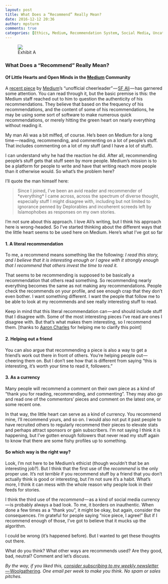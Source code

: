 ```yaml
---
layout: post
title: What Does a “Recommend” Really Mean?
date: 2016-12-12 20:36
author: mpsturm
comments: true
categories: [Ethics, Medium, Recommendation System, Social Media, Uncategorized, Writing]
---
```



<figure class="wp-caption">

<img src="https://mikesturmblog.files.wordpress.com/2016/12/c69a0-1cymdx2eewgupri04edemzg.png">

<figcaption class="wp-caption-text">Exhibit A</figcaption></figure><h3>What Does a “Recommend” Really Mean?</h3>
<h4>Of Little Hearts and Open Minds in the <a href="https://medium.com/u/504c7870fdb6" target="_blank">Medium</a> Community</h4>
<p>A <a href="https://medium.com/swlh/medium-doesnt-want-me-to-be-medium-s-resident-cheerleader-anymore-i-m-sorry-4a2ff02f05bb#.1pfaow79e" target="_blank">recent piece</a> by <a href="https://medium.com/u/504c7870fdb6" target="_blank">Medium</a>’s “unofficial cheerleader” — <a href="https://medium.com/u/a93b63b73c8f" target="_blank">SF Ali</a> — has garnered some attention. You can read through it, but the basic premise is this: the Medium staff reached out to him to question the authenticity of his recommendations. They believe that based on the frequency of his recommendations, and the content of some of his recommendations, he may be using some sort of software to make numerous quick recommendations, or merely hitting the green heart on nearly everything without reading it.</p>
<p>My man Ali was a bit miffed, of course. He’s been on Medium for a long time — reading, recommending, and commenting on a lot of people’s stuff. That includes commenting on a lot of my stuff (and I have a lot of stuff).</p>
<p>I can understand why he had the reaction he did. After all, recommending people’s stuff gets that stuff seen by more people. Medium’s mission is to be a platform for people to write and have that writing reach more people than it otherwise would. So what’s the problem here?</p>
<p>I’ll quote the man himself here:</p>
<blockquote>Since I joined, I’ve been an avid reader and recommender of *everything* I came across, across the spectrum of diverse thought, especially stuff I might disagree with, including but not limited to ignorance penned by Deplorables and incoherent screeds left by Islamophobes as responses on my own stories.</blockquote>
<p>I’m not sure about this approach. I love Ali’s writing, but I think his approach here is wrong-headed. So I’ve started thinking about the different ways that the little heart seems to be used here on Medium. Here’s what I’ve got so far</p>
<h4>1. A literal recommendation</h4>
<p>To me, a recommend means something like the following: <em>I read this story, and I believe that it is interesting enough or I agree with it strongly enough that I recommend that others invest the time to read it.</em></p>
<p>That seems to be recommending is supposed to be basically a recommendation that others read something. So recommending nearly everything becomes the same as not making any recommendations. People check the recommends on your profile, and see enough crap that they don’t even bother. I want something different. I want the people that follow me to be able to look at my recommends and see really interesting stuff to read.</p>
<p>Keep in mind that this literal recommendation can — and should include stuff that I disagree with. Some of the most interesting pieces I’ve read are ones I disagree with. But that’s what makes them interesting, so I recommend them. [thanks to <a href="https://medium.com/u/162b6386fc92" target="_blank">Aaron Charles</a> for helping me to clarify this point]</p>
<h4>2. Helping out a friend</h4>
<p>You can also argue that recommending a piece is also a way to get a friend’s work out there in front of others. You’re helping people out — cheering them on. But I don’t see how that is different from saying “this is interesting, it’s worth your time to read it, followers.”</p>
<h4>3. As a currency</h4>
<p>Many people will recommend a comment on their own piece as a kind of “thank you for reading, recommending, and commenting”. They may also go and read one of the commentors’ pieces and comment on the latest one, or some recent one.</p>
<p>In that way, the little heart can serve as a kind of currency. You recommend mine, I’ll recommend yours, and so on. I would also not put it past people to have recruited others to regularly recommend their pieces to elevate stats and perhaps attract sponsors or gain subscribers. I’m not saying I think it is happening, but I’ve gotten enough followers that never read my stuff again to know that there are some fishy profiles up to something.</p>
<h4>So which way is the right way?</h4>
<p>Look, I’m not here to be Medium’s ethicist (though wouldn’t that be an interesting job?). But I think that the first use of the <em>recommend</em> is the only proper use. It’s not <em>terrible </em>if you recommend stuff by a friend that you don’t actually think is good or interesting, but I’m not sure it’s a habit. What’s more, I think it can mess with the whole reason why people look in their feeds for stories.</p>
<p>I think the third use of the <em>recommend</em> — as a kind of social media currency — is probably always a bad look. To me, it borders on inauthentic. When done a few times as a “thank you”, it might be okay, but again, consider the consequences. I’m grateful for people saying “nice piece, I agree!” But if I recommend enough of those, I’ve got to believe that it mucks up the algorithm.</p>
<p>I could be wrong (it’s happened before). But I wanted to get these thoughts out there.</p>
<p>What do you think? What other ways are recommends used? Are they good, bad, neutral? Comment and let’s discuss.</p>
<p><em>By the way, if you liked this, </em><a href="http://tinyletter.com/mike_sturm" target="_blank"><em>consider subscribing to my weekly newsletter — </em>Woolgathering</a><em>. One email per week to make you think. No spam or sales pitches.</em></p>

